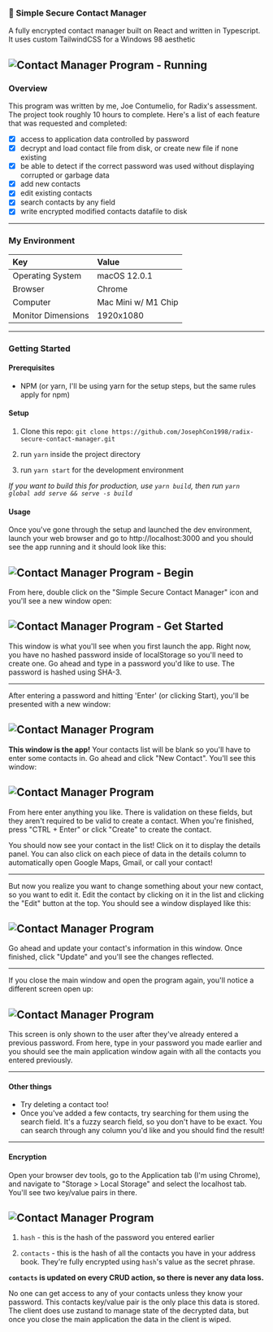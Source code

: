 ### 🔑 Simple Secure Contact Manager

A fully encrypted contact manager built on React and written in Typescript. It uses
custom TailwindCSS for a Windows 98 aesthetic

## ![Contact Manager Program - Running](./docs/images/2.png)

### Overview

This program was written by me, Joe Contumelio, for Radix's assessment.
The project took roughly 10 hours to complete. Here's a list of each
feature that was requested and completed:

- [x] access to application data controlled by password
- [x] decrypt and load contact file from disk, or create new file if none existing
- [x] be able to detect if the correct password was used without displaying corrupted or garbage data
- [x] add new contacts
- [x] edit existing contacts
- [x] search contacts by any field
- [x] write encrypted modified contacts datafile to disk

---

### My Environment

| Key                | Value               |
| :----------------- | :------------------ |
| Operating System   | macOS 12.0.1        |
| Browser            | Chrome              |
| Computer           | Mac Mini w/ M1 Chip |
| Monitor Dimensions | 1920x1080           |

---

### Getting Started

#### Prerequisites

- NPM (or yarn, I'll be using yarn for the setup steps, but the same rules apply for npm)

#### Setup

1. Clone this repo: `git clone https://github.com/JosephCon1998/radix-secure-contact-manager.git`

2. run `yarn` inside the project directory

3. run `yarn start` for the development environment

_If you want to build this for production, use `yarn build`, then run `yarn global add serve && serve -s build`_

#### Usage

Once you've gone through the setup and launched the dev environment, launch your web browser and go to http://localhost:3000 and you
should see the app running and it should look like this:

## ![Contact Manager Program - Begin](./docs/images/0.png)

From here, double click on the "Simple Secure Contact Manager" icon and you'll see a new window open:

## ![Contact Manager Program - Get Started](./docs/images/1.png)

This window is what you'll see when you first launch the app. Right now, you have no hashed password inside of localStorage so you'll need to create one. Go ahead and type in a password you'd like to use. The password is hashed using SHA-3.

<hr>

After entering a password and hitting 'Enter' (or clicking Start), you'll be presented with a new window:

## ![Contact Manager Program](./docs/images/2.png)

**This window is the app!** Your contacts list will be blank so you'll have to enter some contacts in. Go ahead and click "New Contact". You'll see this window:

## ![Contact Manager Program](./docs/images/3.png)

From here enter anything you like. There is validation on these fields, but they aren't required to be valid to create a contact. When you're finished, press "CTRL + Enter" or click "Create" to create the contact.

You should now see your contact in the list! Click on it to display the details panel. You can also click on each piece of data in the details column to automatically open Google Maps, Gmail, or call your contact!

---

But now you realize you want to change something about your new contact, so you want to edit it. Edit the contact by clicking on it in the list and clicking the "Edit" button at the top. You should see a window displayed like this:

## ![Contact Manager Program](./docs/images/4.png)

Go ahead and update your contact's information in this window. Once finished, click "Update" and you'll see the changes reflected.

---

If you close the main window and open the program again, you'll notice a different screen open up:

## ![Contact Manager Program](./docs/images/6.png)

This screen is only shown to the user after they've already entered a previous password. From here, type in your password
you made earlier and you should see the main application window again with all the contacts you entered previously.

---

#### Other things

- Try deleting a contact too!
- Once you've added a few contacts, try searching for them using the search field. It's a fuzzy search field, so you don't have to be exact.
  You can search through any column you'd like and you should find the result!

---

#### Encryption

Open your browser dev tools, go to the Application tab (I'm using Chrome), and navigate to "Storage > Local Storage" and select the localhost tab. You'll see two key/value pairs in there.

## ![Contact Manager Program](./docs/images/5.png)

1. `hash` - this is the hash of the password you entered earlier

2. `contacts` - this is the hash of all the contacts you have in your address book. They're fully encrypted using `hash`'s value as the secret phrase.

**`contacts` is updated on every CRUD action, so there is never any data loss.**

No one can get access to any of your contacts unless they know your password. This contacts key/value pair is the only place this data is stored. The client does
use zustand to manage state of the decrypted data, but once you close the main application the data in the client is wiped.

